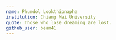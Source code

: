 ```yaml
---
name: Phumdol Lookthipnapha
institution: Chiang Mai University
quote: Those who lose dreaming are lost.
github_user: beam41
---
```

